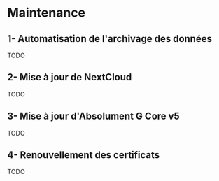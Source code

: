 # Maintenance
## 1- Automatisation de l'archivage des données
TODO

## 2- Mise à jour de NextCloud
TODO

## 3- Mise à jour d'Absolument G Core v5
TODO

## 4- Renouvellement des certificats
TODO